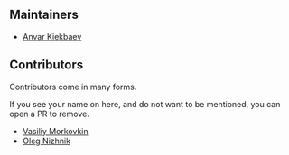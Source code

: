 ## Maintainers

* [Anvar Kiekbaev](https://github.com/chepiov)

## Contributors
Contributors come in many forms.

If you see your name on here, and do not want to be mentioned, you can open a PR to remove.

* [Vasiliy Morkovkin](https://github.com/susliko)
* [Oleg Nizhnik](https://github.com/Odomontois)